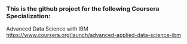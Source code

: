### This is the github project for the following Coursera Specialization:

Advanced Data Science with IBM
https://www.coursera.org/launch/advanced-applied-data-science-ibm
